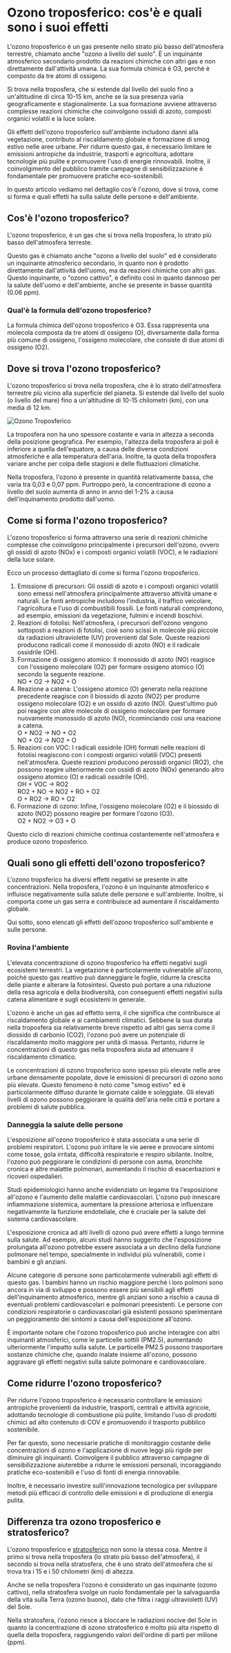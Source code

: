 # Ozono troposferico: cos'è e quali sono i suoi effetti 

L'ozono troposferico è un gas presente nello strato più basso dell'atmosfera terrestre, chiamato anche "ozono a livello del suolo". È un inquinante atmosferico secondario prodotto da reazioni chimiche con altri gas e non direttamente dall'attività umana. La sua formula chimica è O3, perchè è composto da tre atomi di ossigeno.

Si trova nella troposfera, che si estende dal livello del suolo fino a un'altitudine di circa 10-15 km, anche se la sua presenza varia geograficamente e stagionalmente. La sua formazione avviene attraverso complesse reazioni chimiche che coinvolgono ossidi di azoto, composti organici volatili e la luce solare.

Gli effetti dell'ozono troposferico sull'ambiente includono danni alla vegetazione, contributo al riscaldamento globale e formazione di smog estivo nelle aree urbane. Per ridurre questo gas, è necessario limitare le emissioni antropiche da industrie, trasporti e agricoltura, adottare tecnologie più pulite e promuovere l'uso di energie rinnovabili. Inoltre, il coinvolgimento del pubblico tramite campagne di sensibilizzazione è fondamentale per promuovere pratiche eco-sostenibili.

In questo articolo vediamo nel dettaglio cos'è l'ozono, dove si trova, come si forma e quali effetti ha sulla salute delle persone e dell'ambiente.

## Cos'è l'ozono troposferico?

L'ozono troposferico, è un gas che si trova nella troposfera, lo strato più basso dell'atmosfera terreste. 

Questo gas è chiamato anche "ozono a livello del suolo" ed é considerato un inquinante atmosferico secondario, in quanto non è prodotto direttamente dall'attività dell'uomo, ma da reazioni chimiche con altri gas. Questo inquinante, o "ozono cattivo", è definito così in quanto dannoso per la salute dell'uomo e dell'ambiente, anche se presente in basse quantità (0.06 ppm).

### Qual'è la formula dell'ozono troposferico?

La formula chimica dell'ozono troposferico è O3. Essa rappresenta una molecola composta da tre atomi di ossigeno (O), diversamente dalla forma più comune di ossigeno, l'ossigeno molecolare, che consiste di due atomi di ossigeno (O2).

## Dove si trova l'ozono troposferico?

L'ozono troposferico si trova nella troposfera, che è lo strato dell'atmosfera terrestre più vicino alla superficie del pianeta. Si estende dal livello del suolo (o livello del mare) fino a un'altitudine di 10-15 chilometri (km), con una media di 12 km. 

![Ozono Troposferico](/assets/images/ozono-troposferico.jpg "Ozono Troposferico")

La troposfera non ha uno spessore costante e varia in altezza a seconda della posizione geografica. Per esempio, l'altezza della troposfera ai poli è inferiore a quella dell'equatore, a causa delle diverse condizioni atmosferiche e alla temperatura dell'aria. Inoltre, la quota della troposfera variare anche per colpa delle stagioni e delle fluttuazioni climatiche.

Nella troposfera, l'ozono è presente in quantità relativamente bassa, che varia tra 0,03 e 0,07 ppm. Purtroppo però, la concentrazione di ozono a livello del suolo aumenta di anno in anno del 1-2% a causa dell'inquinamento prodotto dall'uomo.

## Come si forma l'ozono troposferico?

L'ozono troposferico si forma attraverso una serie di reazioni chimiche complesse che coinvolgono principalmente i precursori dell'ozono, ovvero gli ossidi di azoto (NOx) e i composti organici volatili (VOC), e le radiazioni della luce solare.

Ecco un processo dettagliato di come si forma l'ozono troposferico.

1. Emissione di precursori: Gli ossidi di azoto e i composti organici volatili sono emessi nell'atmosfera principalmente attraverso attività umane e naturali. Le fonti antropiche includono l'industria, il traffico veicolare, l'agricoltura e l'uso di combustibili fossili. Le fonti naturali comprendono, ad esempio, emissioni da vegetazione, fulmini e incendi boschivi.
2. Reazioni di fotolisi: Nell'atmosfera, i precursori dell'ozono vengono sottoposti a reazioni di fotolisi, cioè sono scissi in molecole più piccole da radiazioni ultraviolette (UV) provenienti dal Sole. Queste reazioni producono radicali come il monossido di azoto (NO) e il radicale ossidrile (OH).
3. Formazione di ossigeno atomico: Il monossido di azoto (NO) reagisce con l'ossigeno molecolare (O2) per formare ossigeno atomico (O) secondo la seguente reazione. <br>
    NO + O2 → NO2 + O
4. Reazione a catena: L'ossigeno atomico (O) generato nella reazione precedente reagisce con il biossido di azoto (NO2) per produrre ossigeno molecolare (O2) e un ossido di azoto (NO). Quest'ultimo può poi reagire con altre molecole di ossigeno molecolare per formare nuovamente monossido di azoto (NO), ricominciando così una reazione a catena. <br>
    O + NO2 → NO + O2 <br>
    NO + O2 → NO2 + O
5. Reazioni con VOC: I radicali ossidrile (OH) formati nelle reazioni di fotolisi reagiscono con i composti organici volatili (VOC) presenti nell'atmosfera. Queste reazioni producono perossidi organici (RO2), che possono reagire ulteriormente con ossidi di azoto (NOx) generando altro ossigeno atomico (O) e radicali ossidrile (OH). <br>
    OH + VOC → RO2 <br>
    RO2 + NO → NO2 + RO + O2 <br>
    O + RO2 → RO + O2
7. Formazione di ozono: Infine, l'ossigeno molecolare (O2) e il biossido di azoto (NO2) possono reagire per formare l'ozono (O3). <br>
    O2 + NO2 → O3 + O

Questo ciclo di reazioni chimiche continua costantemente nell'atmosfera e produce ozono troposferico. 

## Quali sono gli effetti dell'ozono troposferico?

L'ozono tropsferico ha diversi effetti negativi se presente in alte concentrazioni. Nella troposfera, l'ozono è un inquinante atmosferico e influisce negativamente sulla salute delle persone e sull'ambiente. Inoltre, si comporta come un gas serra e contribuisce ad aumentare il riscaldamento globale.

Qui sotto, sono elencati gli effetti dell'ozono troposferico sull'ambiente e sulle persone.

### Rovina l'ambiente

L'elevata concentrazione di ozono troposferico ha effetti negativi sugli ecosistemi terrestri. La vegetazione è particolarmente vulnerabile all'ozono, poiché questo gas reattivo può danneggiare le foglie, ridurre la crescita delle piante e alterare la fotosintesi. Questo può portare a una riduzione della resa agricola e della biodiversità, con conseguenti effetti negativi sulla catena alimentare e sugli ecosistemi in generale.

L'ozono è anche un gas ad effetto serra, il che significa che contribuisce al riscaldamento globale e ai cambiamenti climatici. Sebbene la sua durata nella troposfera sia relativamente breve rispetto ad altri gas serra come il diossido di carbonio (CO2), l'ozono può avere un potenziale di riscaldamento molto maggiore per unità di massa. Pertanto, ridurre le concentrazioni di questo gas nella troposfera aiuta ad attenuare il riscaldamento climatico.

Le concentrazioni di ozono troposferico sono spesso più elevate nelle aree urbane densamente popolate, dove le emissioni di precursori di ozono sono più elevate. Questo fenomeno è noto come "smog estivo" ed è particolarmente diffuso durante le giornate calde e soleggiate. Gli elevati livelli di ozono possono peggiorare la qualità dell'aria nelle città e portare a problemi di salute pubblica.

### Danneggia la salute delle persone

L'esposizione all'ozono troposferico è stata associata a una serie di problemi respiratori. L'ozono può irritare le vie aeree e provocare sintomi come tosse, gola irritata, difficoltà respiratorie e respiro sibilante. Inoltre, l'ozono può peggiorare le condizioni di persone con asma, bronchite cronica e altre malattie polmonari, aumentando il rischio di esacerbazioni e ricoveri ospedalieri.

Studi epidemiologici hanno anche evidenziato un legame tra l'esposizione all'ozono e l'aumento delle malattie cardiovascolari. L'ozono può innescare infiammazione sistemica, aumentare la pressione arteriosa e influenzare negativamente la funzione endoteliale, che è cruciale per la salute del sistema cardiovascolare.

L'esposizione cronica ad alti livelli di ozono può avere effetti a lungo termine sulla salute. Ad esempio, alcuni studi hanno suggerito che l'esposizione prolungata all'ozono potrebbe essere associata a un declino della funzione polmonare nel tempo, specialmente in individui più vulnerabili, come i bambini e gli anziani.

Alcune categorie di persone sono particolarmente vulnerabili agli effetti di questo gas. I bambini hanno un rischio maggiore perché i loro polmoni sono ancora in via di sviluppo e possono essere più sensibili agli effetti dell'inquinamento atmosferico, mentre gli anziani sono a rischio a causa di eventuali problemi cardiovascolari e polmonari preesistenti. Le persone con condizioni respiratorie o cardiovascolari già esistenti possono sperimentare un peggioramento dei sintomi a causa dell'esposizione all'ozono.

È importante notare che l'ozono troposferico può anche interagire con altri inquinanti atmosferici, come le particelle sottili (PM2.5), aumentando ulteriormente l'impatto sulla salute. Le particelle PM2.5 possono trasportare sostanze chimiche che, quando inalate insieme all'ozono, possono aggravare gli effetti negativi sulla salute polmonare e cardiovascolare.


## Come ridurre l'ozono troposferico?

Per ridurre l'ozono troposferico è necessario controllare le emissioni antropiche provenienti da industrie, trasporti, centrali e attività agricole, adottando tecnologie di combustione più pulite, limitando l'uso di prodotti chimici ad alto contenuto di COV e promuovendo il trasporto pubblico sostenibile.

Per far questo, sono necessarie pratiche di monitoraggio costante delle concentrazioni di ozono e l'applicazione di nuove leggi più rigide per diminuire gli inquinanti. Coinvolgere il pubblico attraverso campagne di sensibilizzazione aiuterebbe a ridurre le emissioni personali, incoraggiando pratiche eco-sostenibili e l'uso di fonti di energia rinnovabile. 

Inoltre, è necessario investire sulll'innovazione tecnologica per sviluppare metodi più efficaci di controllo delle emissioni e di produzione di energia pulita.


## Differenza tra ozono troposferico e stratosferico?

L'ozono troposferico e [stratosferico](stratosferico.html) non sono la stessa cosa. Mentre il primo si trova nella troposfera (lo strato più basso dell'atmosfera), il secondo si trova nella stratosfera, che è uno strato dell'atmosfera che si trova tra i 15 e i 50 chilometri (km) di altezza.

Anche se nella troposfera l'ozono è considerato un gas inquinante (ozono cattivo), nella stratosfera svolge un ruolo fondamentale per la salvaguardia della vita sulla Terra (ozono buono), dato che filtra i raggi ultravioletti (UV) del Sole. 

Nella stratosfera, l'ozono riesce a bloccare le radiazioni nocive del Sole in quanto la concentrazione di ozono stratosferico è molto più alta rispetto di quella della troposfera, raggiungendo valori dell'ordine di parti per milione (ppm).
